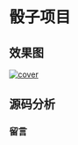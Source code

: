 # 骰子项目

## 效果图
[![cover](http://ojp7xe8x3.bkt.clouddn.com/dice.png)](http://ojp7xe8x3.bkt.clouddn.com/dice.png)
## 源码分析

### 留言
<div class="ds-thread" data-thread-key="#README" data-title="kongyixueyuan.cn" data-url="kongyixueyuan.cn"></div>

<script type="text/javascript">
var duoshuoQuery = {short_name:"liyuechun"};
	(function() {
		var ds = document.createElement('script');
		ds.type = 'text/javascript';ds.async = true;
		ds.src = (document.location.protocol == 'https:' ? 'https:' : 'http:') + '//static.duoshuo.com/embed.js';
		ds.charset = 'UTF-8';
		(document.getElementsByTagName('head')[0]
		 || document.getElementsByTagName('body')[0]).appendChild(ds);
	})();
	</script>
